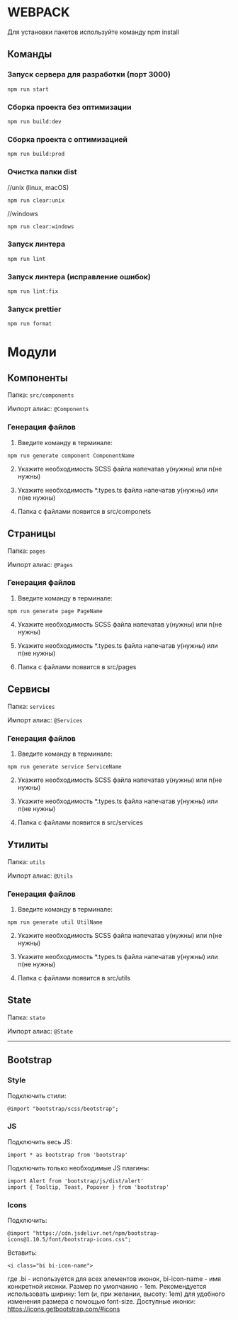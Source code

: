 # WEBPACK

Для установки пакетов используйте команду npm install

## Команды

### Запуск сервера для разработки (порт 3000)

```shell
npm run start
```

### Сборка проекта без оптимизации
```shell
npm run build:dev
```

### Сборка проекта с оптимизацией
```shell
npm run build:prod
```

### Очистка папки dist
//unix (linux, macOS)
```shell
npm run clear:unix
```
//windows
```shell
npm run clear:windows

```

### Запуск линтера

```shell
npm run lint
```

### Запуск линтера (исправление ошибок)
```shell
npm run lint:fix

```

### Запуск prettier 
```shell
npm run format

```

# Модули

## Компоненты

Папка: `src/components`

Импорт алиас: `@Components`

### Генерация файлов

1. Введите команду в терминале:

```shell
npm run generate component ComponentName
```

2. Укажите необходимость SCSS файла напечатав y(нужны) или n(не нужны)

3. Укажите необходимость *.types.ts файла напечатав y(нужны) или n(не нужны)

4. Папка с файлами появится в src/componets
## Страницы

Папка: `pages`

Импорт алиас: `@Pages`

### Генерация файлов

1. Введите команду в терминале:

```shell
npm run generate page PageName
```

4. Укажите необходимость SCSS файла напечатав y(нужны) или n(не нужны)

5. Укажите необходимость *.types.ts файла напечатав y(нужны) или n(не нужны)

6. Папка с файлами появится в src/pages

## Сервисы

Папка: `services`

Импорт алиас: `@Services`

### Генерация файлов

1. Введите команду в терминале:

```shell
npm run generate service ServiceName
```

2. Укажите необходимость SCSS файла напечатав y(нужны) или n(не нужны)

3. Укажите необходимость *.types.ts файла напечатав y(нужны) или n(не нужны)

4. Папка с файлами появится в src/services

## Утилиты

Папка: `utils`

Импорт алиас: `@Utils`

### Генерация файлов

1. Введите команду в терминале:

```shell
npm run generate util UtilName
```

2. Укажите необходимость SCSS файла напечатав y(нужны) или n(не нужны)

3. Укажите необходимость *.types.ts файла напечатав y(нужны) или n(не нужны)

4. Папка с файлами появится в src/utils

## State

Папка: `state`

Импорт алиас: `@State`


------------------

## Bootstrap 

### Style
Подключить стили:
```shell
@import "bootstrap/scss/bootstrap";
```
### JS
Подключить весь JS: 
```shell
import * as bootstrap from 'bootstrap'
```
Подключить только необходимые JS плагины: 
```shell
import Alert from 'bootstrap/js/dist/alert'
import { Tooltip, Toast, Popover } from 'bootstrap'
```
### Icons
Подключить: 
```shell
@import "https://cdn.jsdelivr.net/npm/bootstrap-icons@1.10.5/font/bootstrap-icons.css";
```
Вставить:
```shell
<i class="bi bi-icon-name">
```
где .bi - используется для всех элементов иконок,
bi-icon-name - имя конкретной иконки.
Размер по умолчанию - 1em. Рекомендуется использовать ширину: 1em (и, при желании, высоту: 1em) для удобного изменения размера с помощью font-size.
Доступные иконки: https://icons.getbootstrap.com/#icons
